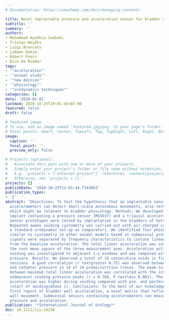 ```yaml
---
# Documentation: https://wowchemy.com/docs/managing-content/

title: Novel implantable pressure and acceleration sensor for bladder monitoring
subtitle: ''
summary: ''
authors:
- Mohammad Ayodhia Soebadi
- Tristan Weydts
- Luigi Brancato
- Lukman Hakim
- Robert Puers
- Dirk De Ridder
tags:
- '"acceleration"'
- '"animal study"'
- '"new devices"'
- '"physiology"'
- '"urodynamics techniques"'
categories: []
date: '2020-01-01'
lastmod: 2020-10-25T19:01:45+07:00
featured: false
draft: false

# Featured image
# To use, add an image named `featured.jpg/png` to your page's folder.
# Focal points: Smart, Center, TopLeft, Top, TopRight, Left, Right, BottomLeft, Bottom, BottomRight.
image:
  caption: ''
  focal_point: ''
  preview_only: false

# Projects (optional).
#   Associate this post with one or more of your projects.
#   Simply enter your project's folder or file name without extension.
#   E.g. `projects = ["internal-project"]` references `content/project/deep-learning/index.md`.
#   Otherwise, set `projects = []`.
projects: []
publishDate: '2020-10-25T12:01:44.734386Z'
publication_types:
- '2'
abstract: 'Objectives: To test the hypothesis that an implantable sensing system containing
  accelerometers can detect small-scale autonomous movements, also termed micromotions,
  which might be relevant to bladder physiology. Methods: We developed a 6-mm submucosal
  implant containing a pressure sensor (MS5637) and a triaxial accelerometer (BMA280).
  Sensor prototypes were tested by implantation in the bladders of Gottingen minipigs.
  Repeated awake voiding cystometry was carried out with air-charged catheters in
  a standard urodynamic set-up as comparators. We identified four phases of voiding
  similar to cystometry in other animal models based on submucosal pressure. Acceleration
  signals were separated by frequency characteristics to isolate linear acceleration
  from the baseline acceleration. The total linear acceleration was calculated by
  the root mean square of the three measurement axes. Acceleration activity during
  voiding was investigated to adjacent 1-s windows and was compared with the registered
  pressure. Results: We observed a total of 19 consecutive voids in five measurement
  sessions. A good correlation (r textgreater 0.75) was observed between submucosal
  and catheter pressure in 14 of 19 premicturition traces. The peak-to-peak interval
  between maximum total linear acceleration was correlated with the interval between
  submucosal voiding pressure peaks (r = 0.760, P textless 0.001). The total linear
  acceleration was higher during voiding compared with pre- and postmicturition periods
  (start of voiding/phase 1). Conclusions: To the best of our knowledge, this is the
  first report of bladder wall acceleration, a novel metric that reflects bladder
  wall movement. Submucosal sensors containing accelerometers can measure bladder
  pressure and acceleration.'
publication: '*International Journal of Urology*'
doi: 10.1111/iju.14238
---
```

